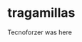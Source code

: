 # tragamillas







































































































































































































































































































































































































































































































































































































































































































































































































































































































































































































































Tecnoforzer was here
